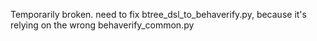 Temporarily broken. need to fix btree\_dsl\_to\_behaverify.py, because it's relying on the wrong behaverify_common.py

